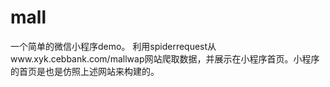 
mall
=======
一个简单的微信小程序demo。
利用spiderrequest从www.xyk.cebbank.com/mallwap网站爬取数据，并展示在小程序首页。小程序的首页是也是仿照上述网站来构建的。
